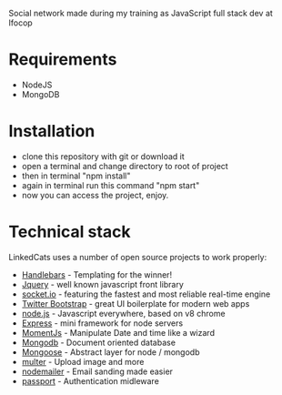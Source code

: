 
Social network made during my training as JavaScript full stack dev at Ifocop

# Requirements

- NodeJS
- MongoDB

# Installation

- clone this repository with git or download it
- open a terminal and change directory to root of project
- then in terminal "npm install"
- again in terminal run this command "npm start"
- now you can access the project, enjoy.

# Technical stack

LinkedCats uses a number of open source projects to work properly:

* [Handlebars](http://handlebarsjs.com) - Templating for the winner!
* [Jquery](https://jquery.com) - well known javascript front library
* [socket.io](https://socket.io) - featuring the fastest and most reliable real-time engine
* [Twitter Bootstrap](http://getbootstrap.com) - great UI boilerplate for modern web apps
* [node.js](https://nodejs.org) - Javascript everywhere, based on v8 chrome
* [Express](http://expressjs.com) - mini framework for node servers
* [MomentJs](https://momentjs.com) - Manipulate Date and time like a wizard
* [Mongodb](https://www.mongodb.com) - Document oriented database
* [Mongoose](http://mongoosejs.com) - Abstract layer for node / mongodb 
* [multer](https://github.com/expressjs/multer) - Upload image and more
* [nodemailer](https://nodemailer.com) - Email sanding made easier
* [passport](http://passportjs.org/) - Authentication midleware
